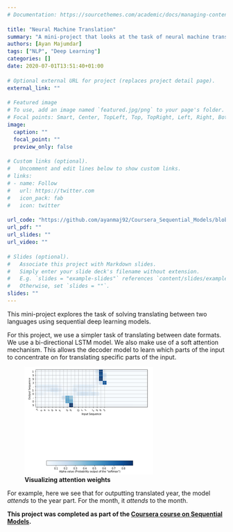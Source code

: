 ```yaml
---
# Documentation: https://sourcethemes.com/academic/docs/managing-content/

title: "Neural Machine Translation"
summary: "A mini-project that looks at the task of neural machine translation using sequential models and attention mechanism."
authors: [Ayan Majumdar]
tags: ["NLP", "Deep Learning"]
categories: []
date: 2020-07-01T13:51:40+01:00

# Optional external URL for project (replaces project detail page).
external_link: ""

# Featured image
# To use, add an image named `featured.jpg/png` to your page's folder.
# Focal points: Smart, Center, TopLeft, Top, TopRight, Left, Right, BottomLeft, Bottom, BottomRight.
image:
  caption: ""
  focal_point: ""
  preview_only: false

# Custom links (optional).
#   Uncomment and edit lines below to show custom links.
# links:
# - name: Follow
#   url: https://twitter.com
#   icon_pack: fab
#   icon: twitter

url_code: "https://github.com/ayanmaj92/Coursera_Sequential_Models/blob/master/Sequential_Model/Week3/Assignments/Neural%2Bmachine%2Btranslation%2Bwith%2Battention%2B-%2Bv4.ipynb"
url_pdf: ""
url_slides: ""
url_video: ""

# Slides (optional).
#   Associate this project with Markdown slides.
#   Simply enter your slide deck's filename without extension.
#   E.g. `slides = "example-slides"` references `content/slides/example-slides.md`.
#   Otherwise, set `slides = ""`.
slides: ""
---
```

This mini-project explores the task of solving translating between two languages using sequential deep learning models.

For this project, we use a simpler task of translating between date formats.
We use a bi-directional LSTM model.
We also make use of a soft attention mechanism.
This allows the decoder model to learn which parts of the input to concentrate on for translating specific parts of the input.

<figure>
   <img src="featured_1.png" width="70%"></img>
    <figcaption><b>Visualizing attention weights</b></figcaption>
</figure>

For example, here we see that for outputting translated year, the model *attends* to the year part.
For the month, it *attends* to the month.

**This project was completed as part of the [Coursera course on Sequential Models](https://www.coursera.org/learn/nlp-sequence-models).**
